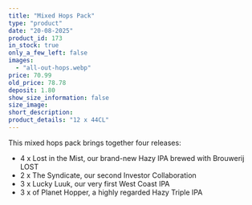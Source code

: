 ```yaml
---
title: "Mixed Hops Pack"
type: "product"
date: "20-08-2025"
product_id: 173
in_stock: true
only_a_few_left: false
images:
  - "all-out-hops.webp"
price: 70.99
old_price: 78.78
deposit: 1.80
show_size_information: false
size_image:
short_description:
product_details: "12 x 44CL"
---
```


This mixed hops pack brings together four releases:

- 4 x Lost in the Mist, our brand-new Hazy IPA brewed with Brouwerij LOST
- 2 x The Syndicate, our second Investor Collaboration
- 3 x Lucky Luuk, our very first West Coast IPA
- 3 x of Planet Hopper, a highly regarded Hazy Triple IPA
